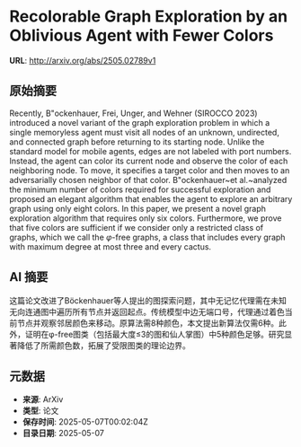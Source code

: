 # Recolorable Graph Exploration by an Oblivious Agent with Fewer Colors

**URL**: http://arxiv.org/abs/2505.02789v1

## 原始摘要

Recently, B\"ockenhauer, Frei, Unger, and Wehner (SIROCCO 2023) introduced a
novel variant of the graph exploration problem in which a single memoryless
agent must visit all nodes of an unknown, undirected, and connected graph
before returning to its starting node. Unlike the standard model for mobile
agents, edges are not labeled with port numbers. Instead, the agent can color
its current node and observe the color of each neighboring node. To move, it
specifies a target color and then moves to an adversarially chosen neighbor of
that color. B\"ockenhauer~et al.~analyzed the minimum number of colors required
for successful exploration and proposed an elegant algorithm that enables the
agent to explore an arbitrary graph using only eight colors. In this paper, we
present a novel graph exploration algorithm that requires only six colors.
Furthermore, we prove that five colors are sufficient if we consider only a
restricted class of graphs, which we call the $\varphi$-free graphs, a class
that includes every graph with maximum degree at most three and every cactus.


## AI 摘要

这篇论文改进了Böckenhauer等人提出的图探索问题，其中无记忆代理需在未知无向连通图中遍历所有节点并返回起点。传统模型中边无端口号，代理通过着色当前节点并观察邻居颜色来移动。原算法需8种颜色，本文提出新算法仅需6种。此外，证明在φ-free图类（包括最大度≤3的图和仙人掌图）中5种颜色足够。研究显著降低了所需颜色数，拓展了受限图类的理论边界。

## 元数据

- **来源**: ArXiv
- **类型**: 论文
- **保存时间**: 2025-05-07T00:02:04Z
- **目录日期**: 2025-05-07
